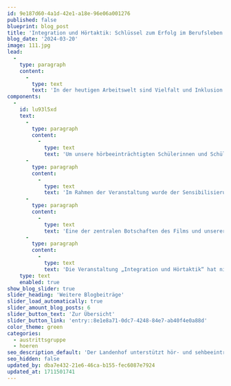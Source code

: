 ```yaml
---
id: 9e187d60-4a1d-42e1-a18e-96e06a001276
published: false
blueprint: blog_post
title: 'Integration und Hörtaktik: Schlüssel zum Erfolg im Berufsleben'
blog_date: '2024-03-20'
image: 111.jpg
lead:
  -
    type: paragraph
    content:
      -
        type: text
        text: 'In der heutigen Arbeitswelt sind Vielfalt und Inklusion mehr als nur Schlagworte. Sie werden als wichtige Bestandteile einer fortschrittlichen Gesellschaft verstanden.'
components:
  -
    id: lu93l5xd
    text:
      -
        type: paragraph
        content:
          -
            type: text
            text: 'Um unsere hörbeeinträchtigten Schülerinnen und Schüler für die Herausforderungen zu sensibilisieren, die mit der Integration in das Arbeitsumfeld verbunden sind, veranstaltete die Austrittsgruppe einen Workshop zum Thema «Integration und Hörtaktik». Ziel war es, Mittel und Wege aufzuzeigen, die die Kommunikation und Zusammenarbeit am Arbeitsplatz verbessern und den Einstieg in die Berufswelt erleichtern.'
      -
        type: paragraph
        content:
          -
            type: text
            text: 'Im Rahmen der Veranstaltung wurde der Sensibilisierungsfilm „Communicate well – Work well“ vorgeführt, der verschiedene Szenarien zeigt, mit denen hörbeeinträchtigte Menschen im Berufsalltag konfrontiert sein können. Er gibt Einblicke in Taktiken, die den Umgang mit diesen Herausforderungen erleichtern.'
      -
        type: paragraph
        content:
          -
            type: text
            text: 'Eine der zentralen Botschaften des Films und unserer Diskussionen war die Bedeutung des aktiven Nachfragens und des Notierens wichtiger Informationen. Diese Taktik ist nicht nur für hörbeeinträchtigte Mitarbeiterinnen und Mitarbeiter hilfreich, sondern stärkt das ganze Team durch klare und verbindliche Kommunikation. Technische Hilfsmittel, wie die FM-Anlage oder der Einsatz eines Dolmetschers für Gebärdensprache bei Schulungen und Teambesprechungen, können Hürden abbauen und eine Chancengleichheit im Berufsleben gewährleisten.'
      -
        type: paragraph
        content:
          -
            type: text
            text: 'Die Veranstaltung „Integration und Hörtaktik“ hat nicht nur bestehende Herausforderungen aufgezeigt, sondern auch konkrete Lösungswege und Taktiken zur Überwindung dieser Hürden beleuchtet. Der Workshop hat die Teilnehmenden ermutigt, sich auch künftig über ihr Wissen und ihre Erfahrungen auszutauschen, um sich nach Abschluss der Schule erfolgreich in die Arbeitswelt integrieren zu können.'
    type: text
    enabled: true
show_blog_slider: true
slider_heading: 'Weitere Blogbeiträge'
slider_load_automatically: true
slider_amount_blog_posts: 6
slider_button_text: 'Zur Übersicht'
slider_button_link: 'entry::8e1e8a71-0dc7-4248-84e7-ab40f4e0a88d'
color_theme: green
categories:
  - austrittsgruppe
  - hoeren
seo_description_default: 'Der Landenhof unterstützt hör- und sehbeeinträchtigte Kinder & Jugendliche in ihrem selbstbestimmten Leben durch Förderung ihrer Fähigkeiten & Entwicklung'
seo_hidden: false
updated_by: dba7e432-21e6-46ca-b155-fec6087e7924
updated_at: 1711501741
---
```

